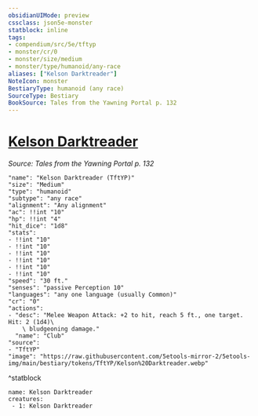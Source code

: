 ```yaml
---
obsidianUIMode: preview
cssclass: json5e-monster
statblock: inline
tags:
- compendium/src/5e/tftyp
- monster/cr/0
- monster/size/medium
- monster/type/humanoid/any-race
aliases: ["Kelson Darktreader"]
NoteIcon: monster
BestiaryType: humanoid (any race)
SourceType: Bestiary
BookSource: Tales from the Yawning Portal p. 132
---
```

# [Kelson Darktreader](2-Mechanics/CLI/bestiary/npc/kelson-darktreader-tftyp.md)
*Source: Tales from the Yawning Portal p. 132*  

```statblock
"name": "Kelson Darktreader (TftYP)"
"size": "Medium"
"type": "humanoid"
"subtype": "any race"
"alignment": "Any alignment"
"ac": !!int "10"
"hp": !!int "4"
"hit_dice": "1d8"
"stats":
- !!int "10"
- !!int "10"
- !!int "10"
- !!int "10"
- !!int "10"
- !!int "10"
"speed": "30 ft."
"senses": "passive Perception 10"
"languages": "any one language (usually Common)"
"cr": "0"
"actions":
- "desc": "Melee Weapon Attack: +2 to hit, reach 5 ft., one target. Hit: 2 (1d4)\
    \ bludgeoning damage."
  "name": "Club"
"source":
- "TftYP"
"image": "https://raw.githubusercontent.com/5etools-mirror-2/5etools-img/main/bestiary/tokens/TftYP/Kelson%20Darktreader.webp"
```
^statblock

```encounter-table
name: Kelson Darktreader
creatures:
 - 1: Kelson Darktreader
```